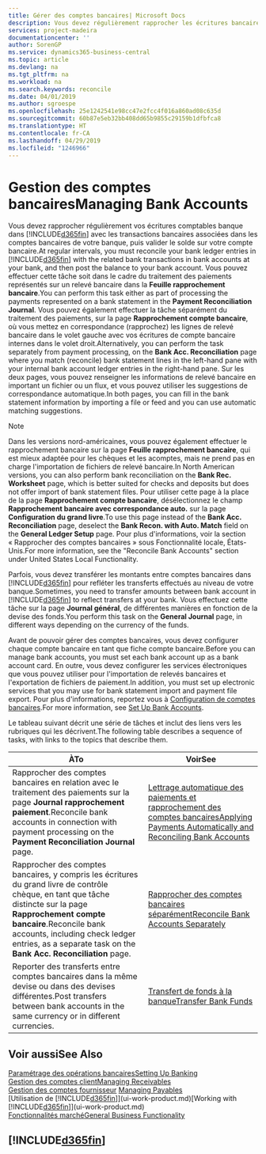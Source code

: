```yaml
---
title: Gérer des comptes bancaires| Microsoft Docs
description: Vous devez régulièrement rapprocher les écritures bancaires avec les transactions bancaires associées à vos comptes bancaires.
services: project-madeira
documentationcenter: ''
author: SorenGP
ms.service: dynamics365-business-central
ms.topic: article
ms.devlang: na
ms.tgt_pltfrm: na
ms.workload: na
ms.search.keywords: reconcile
ms.date: 04/01/2019
ms.author: sgroespe
ms.openlocfilehash: 25e1242541e98cc47e2fcc4f016a860ad08c635d
ms.sourcegitcommit: 60b87e5eb32bb408dd65b9855c29159b1dfbfca8
ms.translationtype: HT
ms.contentlocale: fr-CA
ms.lasthandoff: 04/29/2019
ms.locfileid: "1246966"
---
```

# <a name="managing-bank-accounts"></a><span data-ttu-id="855fe-103">Gestion des comptes bancaires</span><span class="sxs-lookup"><span data-stu-id="855fe-103">Managing Bank Accounts</span></span>
<span data-ttu-id="855fe-104">Vous devez rapprocher régulièrement vos écritures comptables banque dans [!INCLUDE[d365fin](includes/d365fin_md.md)] avec les transactions bancaires associées dans les comptes bancaires de votre banque, puis valider le solde sur votre compte bancaire.</span><span class="sxs-lookup"><span data-stu-id="855fe-104">At regular intervals, you must reconcile your bank ledger entries in [!INCLUDE[d365fin](includes/d365fin_md.md)] with the related bank transactions in bank accounts at your bank, and then post the balance to your bank account.</span></span> <span data-ttu-id="855fe-105">Vous pouvez effectuer cette tâche soit dans le cadre du traitement des paiements représentés sur un relevé bancaire dans la **Feuille rapprochement bancaire**.</span><span class="sxs-lookup"><span data-stu-id="855fe-105">You can perform this task either as part of processing the payments represented on a bank statement in the **Payment Reconciliation Journal**.</span></span> <span data-ttu-id="855fe-106">Vous pouvez également effectuer la tâche séparément du traitement des paiements, sur la page **Rapprochement compte bancaire**, où vous mettez en correspondance (rapprochez) les lignes de relevé bancaire dans le volet gauche avec vos écritures de compte bancaire internes dans le volet droit.</span><span class="sxs-lookup"><span data-stu-id="855fe-106">Alternatively, you can perform the task separately from payment processing, on the **Bank Acc. Reconciliation** page where you match (reconcile) bank statement lines in the left-hand pane with your internal bank account ledger entries in the right-hand pane.</span></span> <span data-ttu-id="855fe-107">Sur les deux pages, vous pouvez renseigner les informations de relevé bancaire en important un fichier ou un flux, et vous pouvez utiliser les suggestions de correspondance automatique.</span><span class="sxs-lookup"><span data-stu-id="855fe-107">In both pages, you can fill in the bank statement information by importing a file or feed and you can use automatic matching suggestions.</span></span>

> [!NOTE]  
> <span data-ttu-id="855fe-108">Dans les versions nord-américaines, vous pouvez également effectuer le rapprochement bancaire sur la page **Feuille rapprochement bancaire**, qui est mieux adaptée pour les chèques et les acomptes, mais ne prend pas en charge l'importation de fichiers de relevé bancaire.</span><span class="sxs-lookup"><span data-stu-id="855fe-108">In North American versions, you can also perform bank reconciliation on the **Bank Rec. Worksheet** page, which is better suited for checks and deposits but does not offer import of bank statement files.</span></span> <span data-ttu-id="855fe-109">Pour utiliser cette page à la place de la page **Rapprochement compte bancaire**, désélectionnez le champ **Rapprochement bancaire avec correspondance auto.** sur la page **Configuration du grand livre**.</span><span class="sxs-lookup"><span data-stu-id="855fe-109">To use this page instead of the **Bank Acc. Reconciliation** page, deselect the **Bank Recon. with Auto. Match** field on the **General Ledger Setup** page.</span></span> <span data-ttu-id="855fe-110">Pour plus d'informations, voir la section « Rapprocher des comptes bancaires » sous Fonctionnalité locale, États-Unis.</span><span class="sxs-lookup"><span data-stu-id="855fe-110">For more information, see the "Reconcile Bank Accounts" section under United States Local Functionality.</span></span>

<span data-ttu-id="855fe-111">Parfois, vous devez transférer les montants entre comptes bancaires dans [!INCLUDE[d365fin](includes/d365fin_md.md)] pour refléter les transferts effectués au niveau de votre banque.</span><span class="sxs-lookup"><span data-stu-id="855fe-111">Sometimes, you need to transfer amounts between bank account in [!INCLUDE[d365fin](includes/d365fin_md.md)] to reflect transfers at your bank.</span></span> <span data-ttu-id="855fe-112">Vous effectuez cette tâche sur la page **Journal général**, de différentes manières en fonction de la devise des fonds.</span><span class="sxs-lookup"><span data-stu-id="855fe-112">You perform this task on the **General Journal** page, in different ways depending on the currency of the funds.</span></span>

<span data-ttu-id="855fe-113">Avant de pouvoir gérer des comptes bancaires, vous devez configurer chaque compte bancaire en tant que fiche compte bancaire.</span><span class="sxs-lookup"><span data-stu-id="855fe-113">Before you can manage bank accounts, you must set each bank account up as a bank account card.</span></span> <span data-ttu-id="855fe-114">En outre, vous devez configurer les services électroniques que vous pouvez utiliser pour l'importation de relevés bancaires et l'exportation de fichiers de paiement.</span><span class="sxs-lookup"><span data-stu-id="855fe-114">In addition, you must set up electronic services that you may use for bank statement import and payment file export.</span></span> <span data-ttu-id="855fe-115">Pour plus d'informations, reportez vous à [Configuration de comptes bancaires](bank-setup-banking.md).</span><span class="sxs-lookup"><span data-stu-id="855fe-115">For more information, see [Set Up Bank Accounts](bank-setup-banking.md).</span></span>

<span data-ttu-id="855fe-116">Le tableau suivant décrit une série de tâches et inclut des liens vers les rubriques qui les décrivent.</span><span class="sxs-lookup"><span data-stu-id="855fe-116">The following table describes a sequence of tasks, with links to the topics that describe them.</span></span>

| <span data-ttu-id="855fe-117">À</span><span class="sxs-lookup"><span data-stu-id="855fe-117">To</span></span> | <span data-ttu-id="855fe-118">Voir</span><span class="sxs-lookup"><span data-stu-id="855fe-118">See</span></span> |
| --- | --- |
| <span data-ttu-id="855fe-119">Rapprocher des comptes bancaires en relation avec le traitement des paiements sur la page **Journal rapprochement paiement**.</span><span class="sxs-lookup"><span data-stu-id="855fe-119">Reconcile bank accounts in connection with payment processing on the **Payment Reconciliation Journal** page.</span></span> |[<span data-ttu-id="855fe-120">Lettrage automatique des paiements et rapprochement des comptes bancaires</span><span class="sxs-lookup"><span data-stu-id="855fe-120">Applying Payments Automatically and Reconciling Bank Accounts</span></span>](receivables-apply-payments-auto-reconcile-bank-accounts.md) |
| <span data-ttu-id="855fe-121">Rapprocher des comptes bancaires, y compris les écritures du grand livre de contrôle chèque, en tant que tâche distincte sur la page **Rapprochement compte bancaire**.</span><span class="sxs-lookup"><span data-stu-id="855fe-121">Reconcile bank accounts, including check ledger entries, as a separate task on the **Bank Acc. Reconciliation** page.</span></span> |[<span data-ttu-id="855fe-122">Rapprocher des comptes bancaires séparément</span><span class="sxs-lookup"><span data-stu-id="855fe-122">Reconcile Bank Accounts Separately</span></span>](bank-how-reconcile-bank-accounts-separately.md) |
| <span data-ttu-id="855fe-123">Reporter des transferts entre comptes bancaires dans la même devise ou dans des devises différentes.</span><span class="sxs-lookup"><span data-stu-id="855fe-123">Post transfers between bank accounts in the same currency or in different currencies.</span></span> |[<span data-ttu-id="855fe-124">Transfert de fonds à la banque</span><span class="sxs-lookup"><span data-stu-id="855fe-124">Transfer Bank Funds</span></span>](bank-how-transfer-bank-funds.md) |

## <a name="see-also"></a><span data-ttu-id="855fe-125">Voir aussi</span><span class="sxs-lookup"><span data-stu-id="855fe-125">See Also</span></span>
[<span data-ttu-id="855fe-126">Paramétrage des opérations bancaires</span><span class="sxs-lookup"><span data-stu-id="855fe-126">Setting Up Banking</span></span>](bank-setup-banking.md)  
[<span data-ttu-id="855fe-127">Gestion des comptes client</span><span class="sxs-lookup"><span data-stu-id="855fe-127">Managing Receivables</span></span>](receivables-manage-receivables.md)  
<span data-ttu-id="855fe-128">[Gestion des comptes fournisseur](payables-manage-payables.md)  </span><span class="sxs-lookup"><span data-stu-id="855fe-128">[Managing Payables](payables-manage-payables.md)  </span></span>  
<span data-ttu-id="855fe-129">[Utilisation de [!INCLUDE[d365fin](includes/d365fin_md.md)]](ui-work-product.md)</span><span class="sxs-lookup"><span data-stu-id="855fe-129">[Working with [!INCLUDE[d365fin](includes/d365fin_md.md)]](ui-work-product.md)</span></span>  
[<span data-ttu-id="855fe-130">Fonctionnalités marché</span><span class="sxs-lookup"><span data-stu-id="855fe-130">General Business Functionality</span></span>](ui-across-business-areas.md)  

## [!INCLUDE[d365fin](includes/free_trial_md.md)]  
 
